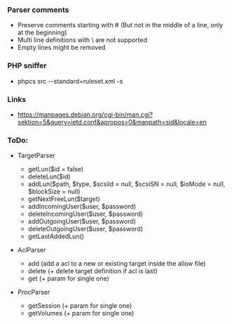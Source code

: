 ### Parser comments
* Preserve comments starting with # (But not in the middle of a line, only at the beginning)
* Multi line definitions with \ are not supported
* Empty lines might be removed

### PHP sniffer
* phpcs src --standard=ruleset.xml -s

### Links
* https://manpages.debian.org/cgi-bin/man.cgi?sektion=5&query=ietd.conf&apropos=0&manpath=sid&locale=en

### ToDo:
* TargetParser
    * getLun($id = false)
    * deleteLun($id)
    * addLun($path, $type, $scsiId = null, $scsiSN = null, $ioMode = null, $blockSize = null)
    * getNextFreeLun($target)
    * addIncomingUser($user, $password)
    * deleteIncomingUser($user, $password)
    * addOutgoingUser($user, $password)
    * deleteOutgoingUser($user, $password)
    * getLastAddedLun()
    
* AclParser
    * add (add a acl to a new or existing target inside the allow file)
    * delete (+ delete target definition if acl is last)
    * get (+ param for single one)
    
* ProcParser
    * getSession (+ param for single one)
    * getVolumes (+ param for single one)